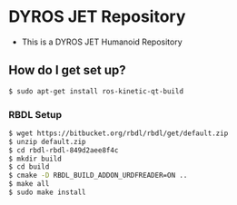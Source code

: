 # DYROS JET Repository #

* This is a DYROS JET Humanoid Repository

## How do I get set up? ##

```sh
$ sudo apt-get install ros-kinetic-qt-build
```

### RBDL Setup ###
```sh
$ wget https://bitbucket.org/rbdl/rbdl/get/default.zip
$ unzip default.zip
$ cd rbdl-rbdl-849d2aee8f4c
$ mkdir build
$ cd build
$ cmake -D RBDL_BUILD_ADDON_URDFREADER=ON ..
$ make all
$ sudo make install
```
